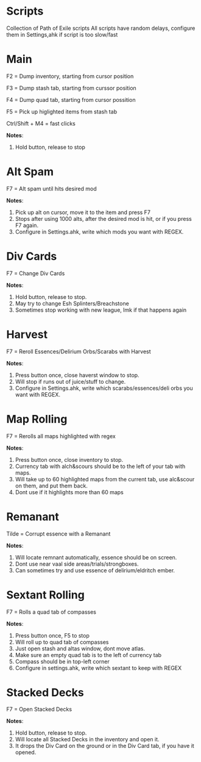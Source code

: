 # Scripts
 Collection of Path of Exile scripts
 All scripts have random delays, configure them in Settings,ahk if script is too slow/fast

# Main
F2 = Dump inventory, starting from cursor position

F3 = Dump stash tab, starting from curssor position

F4 = Dump quad tab, starting from cursor possition

F5 = Pick up higlighted items from stash tab

Ctrl/Shift + M4 = fast clicks

**Notes**:
1. Hold button, release to stop

# Alt Spam
F7 = Alt spam until hits desired mod

**Notes**:
1. Pick up alt on cursor, move it to the item and press F7
2. Stops after using 1000 alts, after the desired mod is hit, or if you press F7 again.
3. Configure in Settings.ahk, write which mods you want with REGEX.

# Div Cards
F7 = Change Div Cards

**Notes**:
1. Hold button, release to stop.
2. May try to change Esh Splinters/Breachstone
3. Sometimes stop working with new league, lmk if that happens again

# Harvest
F7 = Reroll Essences/Delirium Orbs/Scarabs with Harvest

**Notes**:
1. Press button once, close haverst window to stop.
2. Will stop if runs out of juice/stuff to change.
3. Configure in Settings.ahk, write which scarabs/essences/deli orbs you want with REGEX.

# Map Rolling
F7 = Rerolls all maps highlighted with regex

**Notes**:
1. Press button once, close inventory to stop.
2. Currency tab with alch&scours should be to the left of your tab with maps.
3. Will take up to 60 highlighted maps from the current tab, use alc&scour on them, and put them back.
4. Dont use if it highlights more than 60 maps

# Remanant
Tilde = Corrupt essence with a Remanant

**Notes**:
1. Will locate remnant automatically, essence should be on screen.
2. Dont use near vaal side areas/trials/strongboxes.
3. Can sometimes try and use essence of delirium/eldritch ember.

# Sextant Rolling
F7 = Rolls a quad tab of compasses

**Notes**:
1. Press button once, F5 to stop
2. Will roll up to quad tab of compasses
3. Just open stash and altas window, dont move atlas.
4. Make sure an empty quad tab is to the left of currency tab
5. Compass should be in top-left corner
6. Configure in settings.ahk, write which sextant to keep with REGEX

# Stacked Decks
F7  = Open Stacked Decks

**Notes**:
1. Hold button, release to stop.
2. Will locate all Stacked Decks in the inventory and open it.
3. It drops the Div Card on the ground or in the Div Card tab, if you have it opened.



